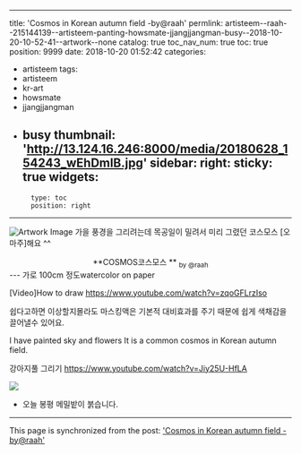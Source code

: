 
---
title: 'Cosmos in Korean autumn field -by@raah'
permlink: artisteem--raah--215144139--artisteem-panting-howsmate-jjangjjangman-busy--2018-10-20-10-52-41--artwork--none
catalog: true
toc_nav_num: true
toc: true
position: 9999
date: 2018-10-20 01:52:42
categories:
- artisteem
tags:
- artisteem
- kr-art
- howsmate
- jjangjjangman
- busy
thumbnail: 'http://13.124.16.246:8000/media/20180628_154243_wEhDmIB.jpg'
sidebar:
    right:
        sticky: true
widgets:
    -
        type: toc
        position: right
---


![Artwork Image](http://13.124.16.246:8000/media/20180628_154243_wEhDmIB.jpg)
가을 풍경을 그리려는데  목공일이 밀려서  미리 그렸던 코스모스 [오마주]해요 ^^

<center>**COSMOS코스모스 **
<sub> by @raah </sub></center>
---
가로 100cm 정도watercolor on paper

[Video]How to draw
https://www.youtube.com/watch?v=zqoGFLrzIso

쉽다고하면 이상할지몰라도 마스킹액은 기본적 대비효과를 주기 때문에 쉽게 색채감을 끌어낼수 있어요.

 I have painted sky and flowers It is a common cosmos in Korean autumn field.

강아지풀 그리기
https://www.youtube.com/watch?v=Jiy25U-HfLA

![](https://cdn.steemitimages.com/DQmRpw25eCf3zVZCs9QxV2WE7ib3FoszmaiwYeqw2gX1ao2/image.png)
* 오늘 봉평 메밀밭이 붉습니다.

- - -

This page is synchronized from the post: ['Cosmos in Korean autumn field -by@raah'](https://steemit.com/@raah/artisteem--raah--215144139--artisteem-panting-howsmate-jjangjjangman-busy--2018-10-20-10-52-41--artwork--none)
